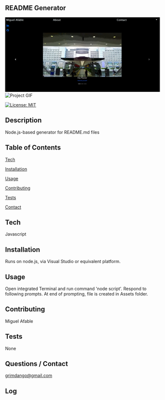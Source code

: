 ## README Generator

![Project Image](assets/sample.jpg)
![Project GIF](assets/sample.gif)

[![License: MIT](https://img.shields.io/badge/License-MIT-yellow.svg)](https://opensource.org/licenses/MIT)

## Description
Node.js-based generator for README.md files

## Table of Contents
[Tech](#Tech)

[Installation](#Installation)

[Usage](#Usage)

[Contributing](#Contributing)

[Tests](#Tests)

[Contact](#Contact)

## Tech
Javascript

## Installation
Runs on node.js, via Visual Studio or equivalent platform. 

## Usage
Open integrated Terminal and run command 'node script'. Respond to following prompts. 
At end of prompting, file is created in Assets folder. 

## Contributing
Miguel Afable

## Tests
None

## Questions / Contact
grimdango@gmail.com

## Log
